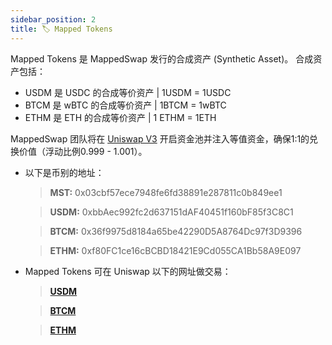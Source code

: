 ```yaml
---
sidebar_position: 2
title: 🏷️ Mapped Tokens
---
```


Mapped Tokens 是 MappedSwap 发行的合成资产 (Synthetic Asset)。 合成资产包括：

- USDM 是 USDC 的合成等价资产 | 1USDM = 1USDC
- BTCM 是 wBTC 的合成等价资产 | 1BTCM = 1wBTC
- ETHM 是 ETH 的合成等价资产 | 1 ETHM = 1ETH

MappedSwap 团队将在 [Uniswap V3](https://docs.uniswap.org/protocol/introduction) 开启资金池并注入等值资金，确保1:1的兑换价值（浮动比例0.999 - 1.001）。

- 以下是币别的地址：

  > **MST:**
    0x03cbf57ece7948fe6fd38891e287811c0b849ee1

  > **USDM:**
    0xbbAec992fc2d637151dAF40451f160bF85f3C8C1

  > **BTCM:**
    0x36f9975d8184a65be42290D5A8764Dc97f3D9396

  > **ETHM:**
    0xf80FC1ce16cBCBD18421E9Cd055CA1Bb58A9E097

- Mapped Tokens 可在 Uniswap 以下的网址做交易：

  > **[USDM](https://info.uniswap.org/#/pools/0x8ee3cc8e29e72e03c4ab430d7b7e08549f0c71cc)**

  > **[BTCM](https://info.uniswap.org/#/pools/0xb2dcaa15fbd8460bcb9cfab5aebea7ab0ed328fe)**

  > **[ETHM](https://info.uniswap.org/#/pools/0x40e629a26d96baa6d81fae5f97205c2ab2c1ff29)**
